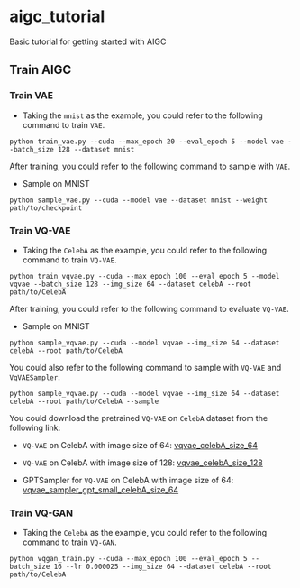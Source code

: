 # aigc_tutorial
Basic tutorial for getting started with AIGC


## Train AIGC
### Train VAE

- Taking the `mnist` as the example, you could refer to the following command to train `VAE`.
```Shell
python train_vae.py --cuda --max_epoch 20 --eval_epoch 5 --model vae --batch_size 128 --dataset mnist
```

After training, you could refer to the following command to sample with `VAE`.
- Sample on MNIST
```Shell
python sample_vae.py --cuda --model vae --dataset mnist --weight path/to/checkpoint
```

### Train VQ-VAE

- Taking the `CelebA` as the example, you could refer to the following command to train `VQ-VAE`.
```Shell
python train_vqvae.py --cuda --max_epoch 100 --eval_epoch 5 --model vqvae --batch_size 128 --img_size 64 --dataset celebA --root path/to/CelebA
```

After training, you could refer to the following command to evaluate `VQ-VAE`.
- Sample on MNIST
```Shell
python sample_vqvae.py --cuda --model vqvae --img_size 64 --dataset celebA --root path/to/CelebA
```

You could also refer to the following command to sample with `VQ-VAE` and `VqVAESampler`.
```Shell
python sample_vqvae.py --cuda --model vqvae --img_size 64 --dataset celebA --root path/to/CelebA --sample
```

You could download the pretrained `VQ-VAE` on `CelebA` dataset from the following link:

- `VQ-VAE` on CelebA with image size of 64: [vqvae_celebA_size_64](https://github.com/yjh0410/aigc_tutorial/releases/download/aigc_checkpoints/vqvae_on_celebA_size_64.pth)

- `VQ-VAE` on CelebA with image size of 128: [vqvae_celebA_size_128](https://github.com/yjh0410/aigc_tutorial/releases/download/aigc_checkpoints/vqvae_on_celebA_size_128.pth)

- GPTSampler for `VQ-VAE` on CelebA with image size of 64: [vqvae_sampler_gpt_small_celebA_size_64](https://github.com/yjh0410/aigc_tutorial/releases/download/aigc_checkpoints/vqvae_sampler_gpt_small_celebA_size_64.pth)
### Train VQ-GAN

- Taking the `CelebA` as the example, you could refer to the following command to train `VQ-GAN`.
```Shell
python vqgan_train.py --cuda --max_epoch 100 --eval_epoch 5 --batch_size 16 --lr 0.000025 --img_size 64 --dataset celebA --root path/to/CelebA
```

